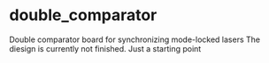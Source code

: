 # double_comparator
Double comparator board for synchronizing mode-locked lasers
The diesign is currently not finished. Just a starting point
